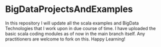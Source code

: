 # BigDataProjectsAndExamples

In this repository I will update all the scala examples and BigData Technologies that I work upon in due course of time. I have uploaded the basic scala coding modules as of now in the main branch itself. Any practitioners are welcome to fork on this. Happy Learning! 
